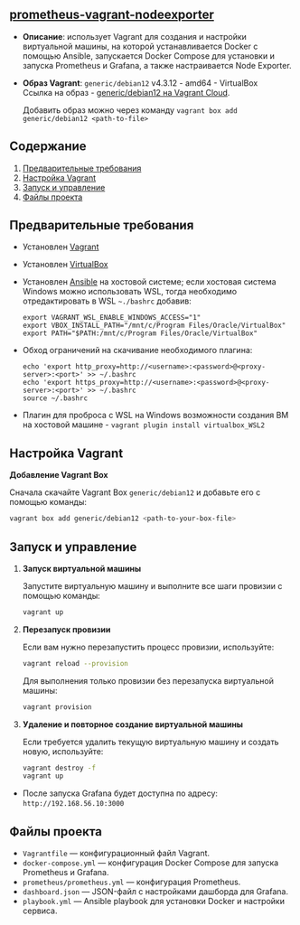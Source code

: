 ## [prometheus-vagrant-nodeexporter](./)

- **Описание**: использует Vagrant для создания и настройки виртуальной машины, на которой устанавливается Docker с помощью Ansible, запускается Docker Compose для установки и запуска Prometheus и Grafana, а также настраивается Node Exporter.

- **Образ Vagrant**: `generic/debian12` v4.3.12 - amd64 - VirtualBox  
  Ссылка на образ - [generic/debian12 на Vagrant Cloud](https://app.vagrantup.com/generic/boxes/debian12).
  
  Добавить образ можно через команду `vagrant box add generic/debian12 <path-to-file>`

## Содержание

1. [Предварительные требования](#предварительные-требования)
2. [Настройка Vagrant](#настройка-vagrant)
3. [Запуск и управление](#запуск-и-управление)
4. [Файлы проекта](#файлы-проекта)

## Предварительные требования

- Установлен [Vagrant](https://www.vagrantup.com/downloads)
- Установлен [VirtualBox](https://www.virtualbox.org/wiki/Downloads)
- Установлен [Ansible](https://docs.ansible.com/ansible/latest/installation_guide/intro_installation.html) на хостовой системе; если хостовая система Windows можно использовать WSL, тогда необходимо отредактировать в WSL `~./bashrc` добавив:

    ```shell
  export VAGRANT_WSL_ENABLE_WINDOWS_ACCESS="1"
  export VBOX_INSTALL_PATH="/mnt/c/Program Files/Oracle/VirtualBox"
  export PATH="$PATH:/mnt/c/Program Files/Oracle/VirtualBox"
  ```

- Обход ограничений на скачивание необходимого плагина:

  ```shell
  echo 'export http_proxy=http://<username>:<password>@<proxy-server>:<port>' >> ~/.bashrc
  echo 'export https_proxy=http://<username>:<password>@<proxy-server>:<port>' >> ~/.bashrc
  source ~/.bashrc
  ```

- Плагин для проброса с WSL на Windows возможности создания ВМ на хостовой машине - `vagrant plugin install virtualbox_WSL2`

## Настройка Vagrant

  **Добавление Vagrant Box**

   Сначала скачайте Vagrant Box `generic/debian12` и добавьте его с помощью команды:

   ```bash
   vagrant box add generic/debian12 <path-to-your-box-file>
   ```

## Запуск и управление

1. **Запуск виртуальной машины**

   Запустите виртуальную машину и выполните все шаги провизии с помощью команды:

   ```bash
   vagrant up
   ```

2. **Перезапуск провизии**

   Если вам нужно перезапустить процесс провизии, используйте:

   ```bash
   vagrant reload --provision
   ```

   Для выполнения только провизии без перезапуска виртуальной машины:

   ```bash
   vagrant provision
   ```

3. **Удаление и повторное создание виртуальной машины**

   Если требуется удалить текущую виртуальную машину и создать новую, используйте:

   ```bash
   vagrant destroy -f
   vagrant up
   ```

- После запуска Grafana будет доступна по адресу: `http://192.168.56.10:3000`

## Файлы проекта

- `Vagrantfile` — конфигурационный файл Vagrant.
- `docker-compose.yml` — конфигурация Docker Compose для запуска Prometheus и Grafana.
- `prometheus/prometheus.yml` — конфигурация Prometheus.
- `dashboard.json` — JSON-файл с настройками дашборда для Grafana.
- `playbook.yml` — Ansible playbook для установки Docker и настройки сервиса.
